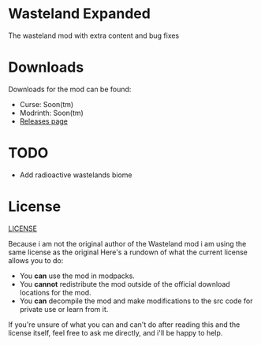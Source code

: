 # Wasteland Expanded
The wasteland mod with extra content and bug fixes

# Downloads
Downloads for the mod can be found: 
* Curse: Soon(tm)
* Modrinth: Soon(tm)
* [Releases page](https://github.com/LostGameDev/Wasteland-Expanded/releases)

# TODO
* Add radioactive wastelands biome

# License
[LICENSE](LICENSE.MD)

Because i am not the original author of the Wasteland mod i am using the same license as the original
Here's a rundown of what the current license allows you to do:

* You **can** use the mod in modpacks.
* You **cannot** redistribute the mod outside of the official download locations for the mod.
* You **can** decompile the mod and make modifications to the src code for private use or learn from it.

If you're unsure of what you can and can't do after reading this and the license itself, feel free to ask me directly, and i'll be happy
to help.
